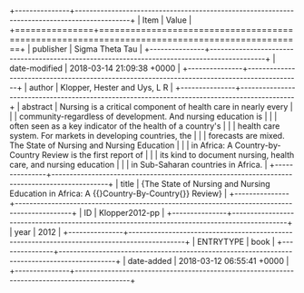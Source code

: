 +---------------+---------------------------------------------------------------------------------------------+
| Item          | Value                                                                                       |
+===============+=============================================================================================+
| publisher     | Sigma Theta Tau                                                                             |
+---------------+---------------------------------------------------------------------------------------------+
| date-modified | 2018-03-14 21:09:38 +0000                                                                   |
+---------------+---------------------------------------------------------------------------------------------+
| author        | Klopper, Hester and Uys, L R                                                                |
+---------------+---------------------------------------------------------------------------------------------+
| abstract      | Nursing is a critical component of health care in nearly every                              |
|               | community-regardless of development. And nursing education is                               |
|               | often seen as a key indicator of the health of a country's                                  |
|               | health care system. For markets in developing countries, the                                |
|               | forecasts are mixed. The State of Nursing and Nursing Education                             |
|               | in Africa: A Country-by-Country Review is the first report of                               |
|               | its kind to document nursing, health care, and nursing education                            |
|               | in Sub-Saharan countries in Africa.                                                         |
+---------------+---------------------------------------------------------------------------------------------+
| title         | {The State of Nursing and Nursing Education in Africa: A {\{}Country-By-Country{\}} Review} |
+---------------+---------------------------------------------------------------------------------------------+
| ID            | Klopper2012-pp                                                                              |
+---------------+---------------------------------------------------------------------------------------------+
| year          | 2012                                                                                        |
+---------------+---------------------------------------------------------------------------------------------+
| ENTRYTYPE     | book                                                                                        |
+---------------+---------------------------------------------------------------------------------------------+
| date-added    | 2018-03-12 06:55:41 +0000                                                                   |
+---------------+---------------------------------------------------------------------------------------------+